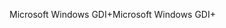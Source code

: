 <span data-ttu-id="2d2a6-101">Microsoft Windows GDI+</span><span class="sxs-lookup"><span data-stu-id="2d2a6-101">Microsoft Windows GDI+</span></span>
